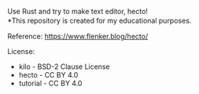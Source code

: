 Use Rust and try to make text editor, hecto!  
*This repository is created for my educational purposes.  　


Reference: https://www.flenker.blog/hecto/  

License:  
- kilo - BSD-2 Clause License  
- hecto - CC BY 4.0  
- tutorial - CC BY 4.0  
